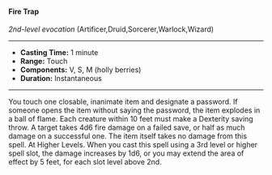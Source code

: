 #### Fire Trap
*2nd-level evocation* (Artificer,Druid,Sorcerer,Warlock,Wizard)
___
- **Casting Time:** 1 minute
- **Range:** Touch
- **Components:** V, S, M (holly berries)
- **Duration:** Instantaneous
---
You touch one closable, inanimate item and
designate a password. If someone opens the item
without saying the password, the item explodes in a
ball of flame. Each creature within 10 feet must
make a Dexterity saving throw. A target takes 4d6
fire damage on a failed save, or half as much
damage on a successful one. The item itself takes no
damage from this spell.
At Higher Levels.  When you cast this spell using
a 3rd level or higher spell slot, the damage increases
by 1d6, or you may extend the area of effect by 5
feet, for each slot level above 2nd.
